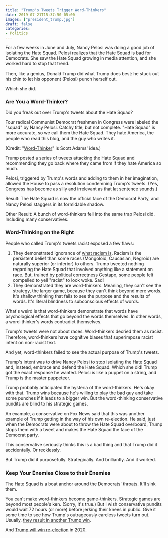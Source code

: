 ```yaml
---
title: "Trump's Tweets Trigger Word-Thinkers"
date: 2019-07-21T15:37:50-05:00
images: ["president_trump.jpg"]
draft: false
categories:
- Politics
---
```

For a few weeks in June and July, Nancy Pelosi was doing a good job of isolating the Hate Squad. Pelosi realizes that the Hate Squad is bad for Democrats. She saw the Hate Squad growing in media attention, and she worked hard to stop that trend. 

Then, like a genius, Donald Trump did what Trump does best: he stuck out his chin to let his opponent (Pelosi) punch herself out. 

Which she did. 

### Are You a Word-Thinker?

Did you freak out over Trump's tweets about the Hate Squad? 

Four radical Communist Democrat freshmen in Congress were labeled the "squad" by Nancy Pelosi. Catchy title, but not complete. "Hate Squad" is more accurate, so we call them the Hate Squad. They hate America, the people who read this blog, and the guy who writes it. 

(Credit: "[Word-Thinker](https://www.scottadamssays.com/2016/07/18/how-persuaders-see-the-world/)" is Scott Adams' idea.)

Trump posted a series of tweets attacking the Hate Squad and recommending they go back where they came from if they hate America so much. 

Pelosi, triggered by Trump's words and adding to them in her imagination, allowed the House to pass a resolution condemning Trump's tweets. (Yes, Congress has become as silly and irrelevant as that lat sentence sounds.)

Result: The Hate Squad is now the official face of the Democrat Party, and Nancy Pelosi staggers in its formidable shadow. 

Other Result: A bunch of word-thinkers fell into the same trap Pelosi did. Including many conservatives. 

### Word-Thinking on the Right

People who called Trump's tweets racist exposed a few flaws:

1. They demonstrated ignorance of [what racism is](https://www.hennessysview.com/2016/06/06/how-to-tell-if-youre-a-racist/). Racism is the persistent belief than some races (Mongoloid, Caucasian, Negroid) are naturally superior (or inferior) to others. Trump tweeted nothing regarding the Hate Squad that involved anything like a statement on race. But, trained by political correctness Gestapo, some people felt compelled to yell "racist" to look woke. Sad!
2. They demonstrated they are word-thinkers. Meaning, they can't see the strategy, the larger game, because they can't think beyond mere words. It's shallow thinking that fails to see the purpose and the results of words. It's literal blindness to subconscious effects of words. 

What's weird is that word-thinkers demonstrate that words have psychological effects that go beyond the words themselves. In other words, a word-thinker's words contradict themselves. 

Trump's tweets were not about races. Word-thinkers decried them as racist. Therefore, word-thinkers have cognitive biases that superimpose racist intent on non-racist text. 

And yet, word-thinkers failed to see the actual purpose of Trump's tweets. 

Trump's intent was to drive Nancy Pelosi to stop isolating the Hate Squad and, instead, embrace and defend the Hate Squad. Which she did! Trump got the exact response he wanted. Pelosi is like a puppet on a string, and Trump is the master puppeteer. 

Trump probably anticipated the hysteria of the word-thinkers. He's okay with that. Trump wins because he's willing to play the bad guy and take some punches if it leads to a bigger win. But the word-thinking conservative pundits are blind to his strategic games. 

An example, a conservative on Fox News said that this was another example of Trump getting in the way of his own re-election. He said, just when the Democrats were about to throw the Hate Squad overboard, Trump stops them with a tweet and makes the Hate Squad the face of the Democrat party. 

This conservative seriously thinks this is a bad thing and that Trump did it accidentally. Or recklessly. 

But Trump did it purposefully. Strategically. And brilliantly. And it worked.

### Keep Your Enemies Close to their Enemies

The Hate Squad is a boat anchor around the Democrats' throats. It'll sink them. 

You can't make word-thinkers become game-thinkers. Strategic games are beyond most people's ken. (Sorry, it's true.) But I wish conservative pundits would wait 72 hours (or more) before jerking their knees in public. Give it some time to see how Trump's outrageously careless tweets turn out. Usually, [they result in another Trump win](https://www.hennessysview.com/2017/03/07/many-times-trumps-crazy-statements-turned-out-to-be-right/). 

And [Trump will win re-election](https://www.hennessysview.com/posts/2019/2019-07-17-yes-president-trump-will-win-re-election/) in 2020. 
